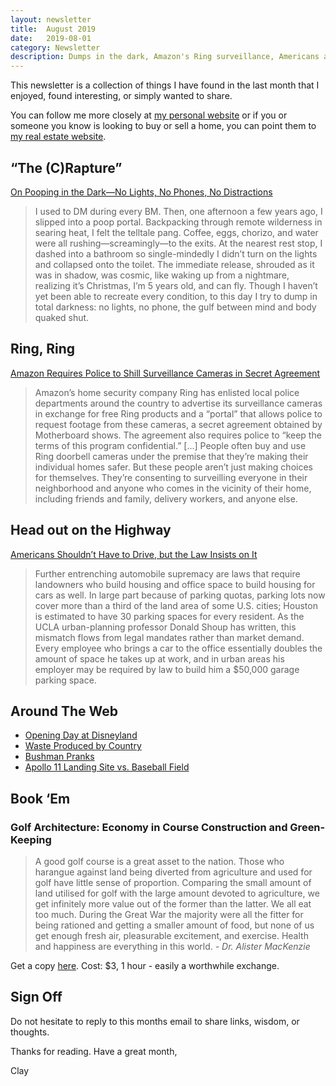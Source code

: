 ```yaml
---
layout: newsletter
title:  August 2019
date:   2019-08-01
category: Newsletter
description: Dumps in the dark, Amazon's Ring surveillance, Americans and driving, the first day at Disneyland, waste, a man in a bush, and the scale of the Apollo 11 landing site
---
```


This newsletter is a collection of things I have found in the last month that I enjoyed, found interesting, or simply wanted to share.

You can follow me more closely at [my personal website](http://claycarson.net "Personal Website") or if you or someone you know is looking to buy or sell a home, you can point them to [my real estate website](http://claycarson.com "Business Website ").

## “The (C)Rapture”

[On Pooping in the Dark—No Lights, No Phones, No Distractions](https://www.wired.com/story/pooping-dark/?verso=true "On Pooping in the Dark—No Lights, No Phones, No Distractions")

> I used to DM during every BM. Then, one afternoon a few years ago, I slipped into a poop portal. Backpacking through remote wilderness in searing heat, I felt the telltale pang. Coffee, eggs, chorizo, and water were all rushing—screamingly—to the exits. At the nearest rest stop, I dashed into a bathroom so single-mindedly I didn’t turn on the lights and collapsed onto the toilet. The immediate release, shrouded as it was in shadow, was cosmic, like waking up from a nightmare, realizing it’s Christmas, I’m 5 years old, and can fly. Though I haven’t yet been able to recreate every condition, to this day I try to dump in total darkness: no lights, no phone, the gulf between mind and body quaked shut.
> 

## Ring, Ring

[Amazon Requires Police to Shill Surveillance Cameras in Secret Agreement](https://www.vice.com/en_us/article/mb88za/amazon-requires-police-to-shill-surveillance-cameras-in-secret-agreement?xyz "Amazon Requires Police to Shill Surveillance Cameras in Secret Agreement")

> Amazon’s home security company Ring has enlisted local police departments around the country to advertise its surveillance cameras in exchange for free Ring products and a “portal” that allows police to request footage from these cameras, a secret agreement obtained by Motherboard shows. The agreement also requires police to “keep the terms of this program confidential.”
> […]
> People often buy and use Ring doorbell cameras under the premise that they’re making their individual homes safer. But these people aren’t just making choices for themselves. They’re consenting to surveilling everyone in their neighborhood and anyone who comes in the vicinity of their home, including friends and family, delivery workers, and anyone else.
> 

## Head out on the Highway

[Americans Shouldn’t Have to Drive, but the Law Insists on It](https://www.theatlantic.com/ideas/archive/2019/07/car-crashes-arent-always-unavoidable/592447/ "Americans Shouldn’t Have to Drive, but the Law Insists on It")

> Further entrenching automobile supremacy are laws that require landowners who build housing and office space to build housing for cars as well. In large part because of parking quotas, parking lots now cover more than a third of the land area of some U.S. cities; Houston is estimated to have 30 parking spaces for every resident. As the UCLA urban-planning professor Donald Shoup has written, this mismatch flows from legal mandates rather than market demand. Every employee who brings a car to the office essentially doubles the amount of space he takes up at work, and in urban areas his employer may be required by law to build him a $50,000 garage parking space.

## Around The Web

- [Opening Day at Disneyland](https://www.theatlantic.com/photo/2019/07/opening-day-disneyland-photos-1955/594655/ "Opening Day at Disneyland")
- [Waste Produced by Country](https://i.imgur.com/aZV8rau.gifv "Waste Produced by Country")
- [Bushman Pranks](https://www.youtube.com/watch?v=GNZ3UCGjHo8&feature=youtu.be)
- [Apollo 11 Landing Site vs. Baseball Field](https://history.nasa.gov/alsj/a11/A11vsMLB.gif "Apollo 11 Landing Site vs. Baseball Field")

## Book ‘Em

### Golf Architecture: Economy in Course Construction and Green-Keeping

> A good golf course is a great asset to the nation. Those who harangue against land being diverted from agriculture and used for golf have little sense of proportion. Comparing the small amount of land utilised for golf with the large amount devoted to agriculture, we get infinitely more value out of the former than the latter. We all eat too much. During the Great War the majority were all the fitter for being rationed and getting a smaller amount of food, but none of us get enough fresh air, pleasurable excitement, and exercise. Health and happiness are everything in this world.
> *- Dr. Alister MacKenzie*

Get a copy [here](https://www.amazon.com/Golf-Architecture-Economy-Construction-Green-Keeping/dp/1733591141 "Golf Architecture: Economy in Course Construction and Green-Keeping"). Cost: $3, 1 hour - easily a worthwhile exchange.

## Sign Off

Do not hesitate to reply to this months email to share links, wisdom, or thoughts.

Thanks for reading. Have a great month,

Clay